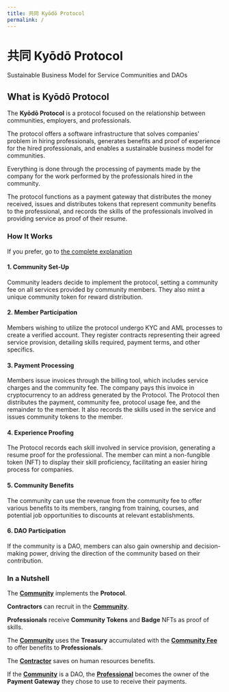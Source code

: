 ```yaml
---
title: 共同 Kyōdō Protocol
permalink: /
---
```


# 共同 Kyōdō Protocol
Sustainable Business Model for Service Communities and DAOs

<!-- vide goes here -->

## What is Kyōdō Protocol

The **Kyōdō Protocol** is a protocol focused on the relationship between communities, employers, and professionals.

The protocol offers a software infrastructure that solves companies' problem in hiring professionals, generates benefits and proof of experience for the hired professionals, and enables a sustainable business model for communities.

Everything is done through the processing of payments made by the company for the work performed by the professionals hired in the community.

The protocol functions as a payment gateway that distributes the money received, issues and distributes tokens that represent community benefits to the professional, and records the skills of the professionals involved in providing service as proof of their resume.

### How It Works

If you prefer, go to [the complete explanation](/how-it-works)
#### 1. Community Set-Up
Community leaders decide to implement the protocol, setting a community fee on all services provided by community members. They also mint a unique community token for reward distribution.

#### 2. Member Participation
Members wishing to utilize the protocol undergo KYC and AML processes to create a verified account. They register contracts representing their agreed service provision, detailing skills required, payment terms, and other specifics.

#### 3. Payment Processing
Members issue invoices through the billing tool, which includes service charges and the community fee. The company pays this invoice in cryptocurrency to an address generated by the Protocol. The Protocol then distributes the payment, community fee, protocol usage fee, and the remainder to the member. It also records the skills used in the service and issues community tokens to the member.

#### 4. Experience Proofing
The Protocol records each skill involved in service provision, generating a resume proof for the professional. The member can mint a non-fungible token (NFT) to display their skill proficiency, facilitating an easier hiring process for companies.

#### 5. Community Benefits
The community can use the revenue from the community fee to offer various benefits to its members, ranging from training, courses, and potential job opportunities to discounts at relevant establishments.

#### 6. DAO Participation
If the community is a DAO, members can also gain ownership and decision-making power, driving the direction of the community based on their contribution.

### In a Nutshell

The [**Community**](/the-protocol/roles/#community) implements the **Protocol**.

**Contractors** can recruit in the [**Community**](/the-protocol/roles/#community).

**Professionals** receive **Community Tokens** and **Badge** NFTs as proof of skills.

The [**Community**](/the-protocol/roles/#community) uses the **Treasury** accumulated with the [**Community Fee**](/the-protocol/definitions/#community-fee) to offer benefits to **Professionals**.

The [**Contractor**](/the-protocol/roles/#contractor) saves on human resources benefits.

If the [**Community**](/the-protocol/roles/#community) is a DAO, the [**Professional**](/the-protocol/roles/#professional) becomes the owner of the **Payment Gateway** they chose to use to receive their payments.